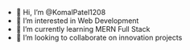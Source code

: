 - 👋 Hi, I’m @KomalPatel1208
- 👀 I’m interested in Web Development
- 🌱 I’m currently learning MERN Full Stack
- 💞️ I’m looking to collaborate on innovation projects
  

<!---
KomalPatel1208/KomalPatel1208 is a ✨ special ✨ repository because its `README.md` (this file) appears on your GitHub profile.
You can click the Preview link to take a look at your changes.
--->

